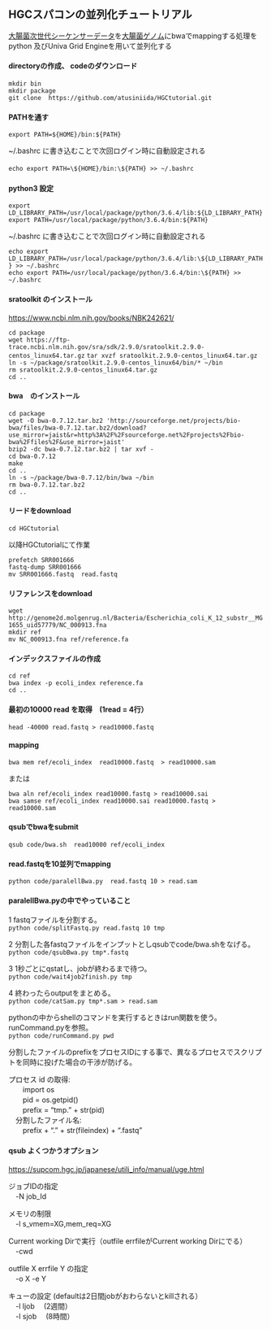 ## HGCスパコンの並列化チュートリアル
[大腸菌次世代シーケンサーデータ](https://www.ncbi.nlm.nih.gov/sra/?term=SRR001666)を[大腸菌ゲノム](https://www.ncbi.nlm.nih.gov/nuccore/NC_000913.3)にbwaでmappingする処理をpython 及びUniva Grid Engineを用いて並列化する

#### directoryの作成、 codeのダウンロード
`mkdir bin`  
`mkdir package`  
`git clone  https://github.com/atusiniida/HGCtutorial.git`     

#### PATHを通す
`export PATH=${HOME}/bin:${PATH}`

~/.bashrc に書き込むことで次回ログイン時に自動設定される　  

`echo export PATH=\${HOME}/bin:\${PATH} >> ~/.bashrc`　

#### python3 設定
`export LD_LIBRARY_PATH=/usr/local/package/python/3.6.4/lib:${LD_LIBRARY_PATH}`  
`export PATH=/usr/local/package/python/3.6.4/bin:${PATH}`  

~/.bashrc に書き込むことで次回ログイン時に自動設定される  

`echo export LD_LIBRARY_PATH=/usr/local/package/python/3.6.4/lib:\${LD_LIBRARY_PATH} >> ~/.bashrc`  
`echo export PATH=/usr/local/package/python/3.6.4/bin:\${PATH} >> ~/.bashrc`

#### sratoolkit のインストール
https://www.ncbi.nlm.nih.gov/books/NBK242621/  

`cd package`  
`wget https://ftp-trace.ncbi.nlm.nih.gov/sra/sdk/2.9.0/sratoolkit.2.9.0-centos_linux64.tar.gz`
`tar xvzf sratoolkit.2.9.0-centos_linux64.tar.gz`  
`ln -s ~/package/sratoolkit.2.9.0-centos_linux64/bin/* ~/bin`  
`rm sratoolkit.2.9.0-centos_linux64.tar.gz`   
`cd ..`  

#### bwa　のインストール
`cd package`  
`wget -O bwa-0.7.12.tar.bz2 'http://sourceforge.net/projects/bio-bwa/files/bwa-0.7.12.tar.bz2/download?use_mirror=jaist&r=http%3A%2F%2Fsourceforge.net%2Fprojects%2Fbio-bwa%2Ffiles%2F&use_mirror=jaist'`  
 `bzip2 -dc bwa-0.7.12.tar.bz2 | tar xvf -`  
 `cd bwa-0.7.12`  
 `make`  
 `cd ..`  
 `ln -s ~/package/bwa-0.7.12/bin/bwa ~/bin`   
 `rm bwa-0.7.12.tar.bz2`  
 `cd ..`

#### リードをdownload
`cd HGCtutorial`

以降HGCtutorialにて作業  

`prefetch SRR001666`  
`fastq-dump SRR001666`  
`mv SRR001666.fastq  read.fastq`  

#### リファレンスをdownload
`wget http://genome2d.molgenrug.nl/Bacteria/Escherichia_coli_K_12_substr__MG1655_uid57779/NC_000913.fna`  
`mkdir ref`  
`mv NC_000913.fna ref/reference.fa`  


#### インデックスファイルの作成  
`cd ref`  
`bwa index -p ecoli_index reference.fa`  
`cd ..`  

#### 最初の10000 read を取得　(1read = 4行）  
`head -40000 read.fastq > read10000.fastq`  

#### mapping  
`bwa mem ref/ecoli_index  read10000.fastq  > read10000.sam`  

または

`bwa aln ref/ecoli_index read10000.fastq > read10000.sai`  
`bwa samse ref/ecoli_index read10000.sai read10000.fastq > read10000.sam`


#### qsubでbwaをsubmit
`qsub code/bwa.sh  read10000 ref/ecoli_index`

#### read.fastqを10並列でmapping
`python code/paralellBwa.py  read.fastq 10 > read.sam`

#### paralellBwa.pyの中でやっていること  
1 fastqファイルを分割する。  
`python code/splitFastq.py read.fastq 10 tmp`

2 分割した各fastqファイルをインプットとしqsubでcode/bwa.shをなげる。  
`python code/qsubBwa.py tmp*.fastq`

3 1秒ごとにqstatし、jobが終わるまで待つ。  
`python code/wait4job2finish.py tmp`

4 終わったらoutputをまとめる。  
`python code/catSam.py tmp*.sam > read.sam`

pythonの中からshellのコマンドを実行するときはrun関数を使う。runCommand.pyを参照。  
`python code/runCommand.py pwd`

分割したファイルのprefixをプロセスIDにする事で、異なるプロセスでスクリプトを同時に投げた場合の干渉が防げる。

プロセス id の取得:  
　　import  os   
　　pid =  os.getpid()  
　　prefix = “tmp.”  + str(pid)  
　分割したファイル名:  
　　prefix + “.” + str(fileindex) + “.fastq”

#### qsub  よくつかうオプション
https://supcom.hgc.jp/japanese/utili_info/manual/uge.html  

ジョブIDの指定  
　-N  job_Id  

メモリの制限  
　-l s_vmem=XG,mem_req=XG  

Current working Dirで実行（outfile errfileがCurrent working Dirにでる）  
　-cwd  

outfile X errfile Y の指定  
　-o X -e Y  

キューの設定 (defaultは2日間jobがおわらないとkillされる）  
　-l ljob 　(2週間）  
　-l sjob  　(8時間）

